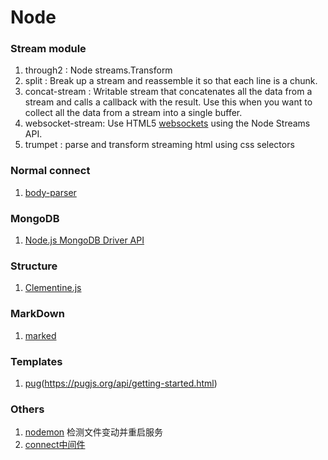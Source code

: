 # Node

### Stream module

1. through2 : Node streams.Transform 
2. split : Break up a stream and reassemble it so that each line is a chunk. 
3. concat-stream : Writable stream that concatenates all the data from a stream and calls a callback with the result. Use this when you want to collect all the data from a stream into a single buffer.
4. websocket-stream: Use HTML5 [websockets](https://developer.mozilla.org/en-US/docs/WebSockets) using the Node Streams API.
5. trumpet : parse and transform streaming html using css selectors

### Normal connect

1. [body-parser](https://github.com/expressjs/body-parser)

### MongoDB

1. [Node.js MongoDB Driver API](http://mongodb.github.io/node-mongodb-native/2.2/api/index.html)

### Structure

1. [Clementine.js](http://www.clementinejs.com/)

### MarkDown

1. [marked](https://github.com/chjj/marked)


### Templates

1. [pug]()(https://pugjs.org/api/getting-started.html)

### Others

1. [nodemon](https://github.com/remy/nodemon) 检测文件变动并重启服务
2. [connect中间件](https://github.com/senchalabs/connect/wiki)


